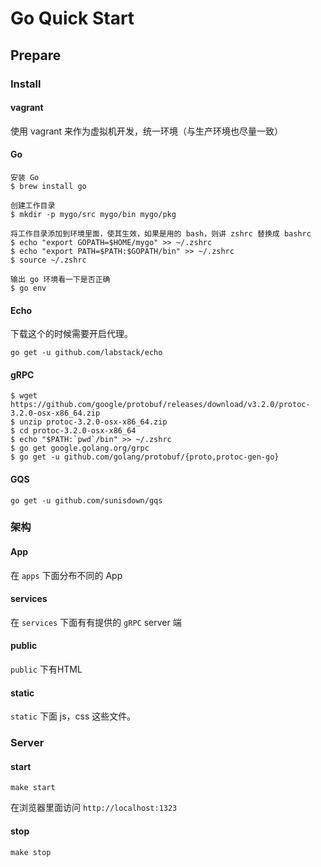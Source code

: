 # Go Quick Start

## Prepare

### Install

#### vagrant

使用 vagrant 来作为虚拟机开发，统一环境（与生产环境也尽量一致）


#### Go

```
安装 Go
$ brew install go

创建工作目录
$ mkdir -p mygo/src mygo/bin mygo/pkg

将工作目录添加到环境里面，使其生效，如果是用的 bash，则讲 zshrc 替换成 bashrc
$ echo "export GOPATH=$HOME/mygo" >> ~/.zshrc
$ echo "export PATH=$PATH:$GOPATH/bin" >> ~/.zshrc
$ source ~/.zshrc

输出 go 环境看一下是否正确
$ go env
```

#### Echo 

下载这个的时候需要开启代理。

```
go get -u github.com/labstack/echo
```

#### gRPC
```
$ wget https://github.com/google/protobuf/releases/download/v3.2.0/protoc-3.2.0-osx-x86_64.zip
$ unzip protoc-3.2.0-osx-x86_64.zip
$ cd protoc-3.2.0-osx-x86_64
$ echo "$PATH:`pwd`/bin" >> ~/.zshrc
$ go get google.golang.org/grpc
$ go get -u github.com/golang/protobuf/{proto,protoc-gen-go}
```

#### GQS

```
go get -u github.com/sunisdown/gqs
```

### 架构

#### App

在 `apps` 下面分布不同的 App

#### services

在 `services` 下面有有提供的 `gRPC` server 端

#### public

`public` 下有HTML

#### static

`static` 下面 js，css 这些文件。


### Server

#### start

```
make start
```
在浏览器里面访问 `http://localhost:1323`

#### stop

```
make stop
```

